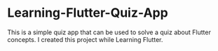 # Learning-Flutter-Quiz-App
This is a simple quiz app that can be used to solve a quiz about Flutter concepts. I created this project while Learning Flutter.
